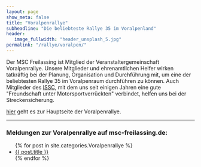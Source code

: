 ```yaml
---
layout: page
show_meta: false
title: "Voralpenrallye"
subheadline: "Die beliebteste Rallye 35 im Voralpenland"
header:
   image_fullwidth: "header_unsplash_5.jpg"
permalink: "/rallye/voralpen/"
---
```

Der MSC Freilassing ist Mitglied der Veranstaltergemeinschaft Voralpenrallye. Unsere Mitglieder und ehrenamtlichen Helfer wirken tatkräftig bei der Planung, Organisation und Durchführung mit, um eine der beliebtesten Rallye 35 im Voralpenraum durchführen zu können. Auch Mitglieder des [ISSC][1], mit dem uns seit einigen Jahren eine gute "Freundschaft unter Motorsportverrückten" verbindet, helfen uns bei der Streckensicherung.

[hier][2] geht es zur Hauptseite der Voralpenrallye.



---
### Meldungen zur Voralpenrallye auf msc-freilassing.de:
<ul>
    {% for post in site.categories.Voralpenrallye %}
    <li><a href="{{ site.url }}{{ site.baseurl }}{{ post.url }}">{{ post.title }}</a></li>
    {% endfor %}
</ul>

[1]: http://www.issc-austria.at/
[2]: http://www.voralpenrallye.de/
